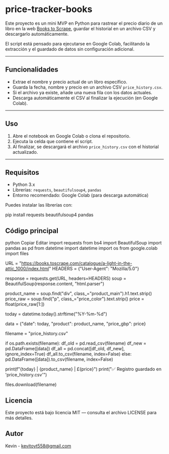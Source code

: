 # price-tracker-books
Este proyecto es un mini MVP en Python para rastrear el precio diario de un libro en la web [Books to Scrape](https://books.toscrape.com/), guardar el historial en un archivo CSV y descargarlo automáticamente.

El script está pensado para ejecutarse en Google Colab, facilitando la extracción y el guardado de datos sin configuración adicional.

---

## Funcionalidades

- Extrae el nombre y precio actual de un libro específico.
- Guarda la fecha, nombre y precio en un archivo CSV `price_history.csv`.
- Si el archivo ya existe, añade una nueva fila con los datos actuales.
- Descarga automáticamente el CSV al finalizar la ejecución (en Google Colab).

---

## Uso

1. Abre el notebook en Google Colab o clona el repositorio.
2. Ejecuta la celda que contiene el script.
3. Al finalizar, se descargará el archivo `price_history.csv` con el historial actualizado.

---

## Requisitos

- Python 3.x
- Librerías: `requests`, `beautifulsoup4`, `pandas`
- Entorno recomendado: Google Colab (para descarga automática)

Puedes instalar las librerías con:

pip install requests beautifulsoup4 pandas

## Código principal
python
Copiar
Editar
import requests 
from bs4 import BeautifulSoup
import pandas as pd
from datetime import datetime
import os
from google.colab import files

URL = "https://books.toscrape.com/catalogue/a-light-in-the-attic_1000/index.html"
HEADERS = {"User-Agent": "Mozilla/5.0"}

response = requests.get(URL, headers=HEADERS)
soup = BeautifulSoup(response.content, "html.parser")

product_name = soup.find("div", class_="product_main").h1.text.strip()
price_raw = soup.find("p", class_="price_color").text.strip()
price = float(price_raw[1:])

today = datetime.today().strftime("%Y-%m-%d")

data = {"date": today, "product": product_name, "price_gbp": price}

filename = "price_history.csv"

if os.path.exists(filename):
    df_old = pd.read_csv(filename)
    df_new = pd.DataFrame([data])
    df_all = pd.concat([df_old, df_new], ignore_index=True)
    df_all.to_csv(filename, index=False)
else:
    pd.DataFrame([data]).to_csv(filename, index=False)

print(f"{today} | {product_name} | £{price}")
print("✅ Registro guardado en 'price_history.csv'")

files.download(filename)
## Licencia
Este proyecto está bajo licencia MIT — consulta el archivo LICENSE para más detalles.

## Autor
Kevin - kevitoyt558@gmail.com
